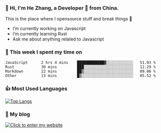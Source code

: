 ### 👋 Hi, I'm He Zhang, a Developer 🚀 from China.

This is the place where I opensource stuff and break things :rofl:

- I’m currently working on Javascript
- I’m currently learning Rust
- Ask me about anything related to Javascript

### 💪 This week I spent my time on 
<!--START_SECTION:waka-->

```text
JavaScript      2 hrs 4 mins    ████████████▓░░░░░░░░░░░░   51.03 %
Rust            30 mins         ███░░░░░░░░░░░░░░░░░░░░░░   12.29 %
Markdown        22 mins         ██▒░░░░░░░░░░░░░░░░░░░░░░   09.06 %
Other           13 mins         █▒░░░░░░░░░░░░░░░░░░░░░░░   05.52 %
```

<!--END_SECTION:waka-->

### 👍 Most Used Languages
[![Top Langs](https://github-readme-stats.vercel.app/api/top-langs/?username=zhanghecool&layout=compact)](https://zhanghe.cool)

### 🌈 My blog 
[![Click to enter my website](https://cdn.jsdelivr.net/gh/zhanghecool/assets/images/gif/zhanghecools.gif)](https://zhanghe.cool)
